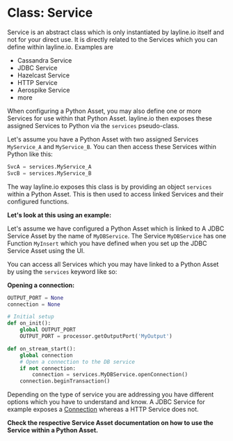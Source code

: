 # Class: Service

Service is an abstract class which is only instantiated by layline.io itself and not for your direct use.
It is directly related to the Services which you can define within layline.io. Examples are

* Cassandra Service
* JDBC Service
* Hazelcast Service
* HTTP Service
* Aerospike Service
* more

When configuring a Python Asset, you may also define one or more Services for use within that Python Asset.
layline.io then exposes these assigned Services to Python via the `services` pseudo-class.

Let's assume you have a Python Asset with two assigned Services `MyService_A` and `MyService_B`.
You can then access these Services within Python like this:

```python
SvcA = services.MyService_A
SvcB = services.MyService_B
```

The way layline.io exposes this class is by providing an object `services` within a Python Asset.
This is then used to access linked Services and their configured functions.

**Let's look at this using an example:**

Let's assume we have configured a Python Asset which is linked to A JDBC Service Asset by the name of `MyDBService`.
The Service `MyDBService` has one Function `MyInsert` which you have defined when you set up the JDBC Service Asset using the UI.

You can access all Services which you may have linked to a Python Asset by using the `services` keyword like so:

**Opening a connection:**
```python
OUTPUT_PORT = None
connection = None

# Initial setup
def on_init():
    global OUTPUT_PORT
    OUTPUT_PORT = processor.getOutputPort('MyOutput')

def on_stream_start():
    global connection
    # Open a connection to the DB service
    if not connection:
        connection = services.MyDBService.openConnection()
    connection.beginTransaction()
```

Depending on the type of service you are addressing you have different options which you have to understand and know.
A JDBC Service for example exposes a [Connection](Connection.md) whereas a HTTP Service does not.

**Check the respective Service Asset documentation on how to use the Service within a Python Asset.**
